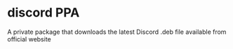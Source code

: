 # discord PPA

A private package that downloads the latest Discord .deb file available from official website